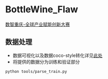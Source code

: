 
# BottleWine_Flaw


[数智重庆-全球产业赋能创新大赛](https://tianchi.aliyun.com/competition/entrance/231763/introduction)


## 数据处理

- 数据可视化以及数据coco-style转化详见[此处](./tools/data_overview.ipynb)
- 将提供的数据分为训练和验证部分

```sh
python tools/parse_train.py
```